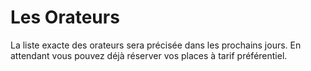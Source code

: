 # Les Orateurs

La liste exacte des orateurs sera précisée dans les prochains jours. En attendant vous pouvez déjà réserver vos places à tarif préférentiel. 
